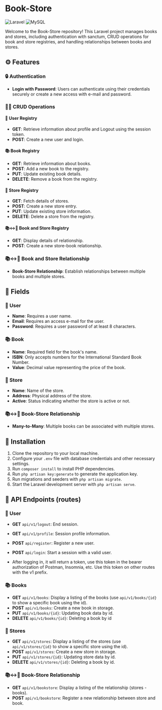 # Book-Store

![Laravel](https://img.shields.io/badge/laravel-%23FF2D20.svg?style=for-the-badge&logo=laravel&logoColor=white)
![MySQL](https://img.shields.io/badge/mysql-4479A1.svg?style=for-the-badge&logo=mysql&logoColor=white)

Welcome to the Book-Store repository! This Laravel project manages books and stores, including authentication with sanctum, CRUD operations for book and store registries, and handling relationships between books and stores.

## ⚙️ Features

### 🔒 Authentication

- **Login with Password**: Users can authenticate using their credentials securely or create a new access with e-mail and password.

### 👨‍💻 CRUD Operations 

#### 👤 User Registry

- **GET**: Retrieve information about profile and Logout using the session token.
- **POST**: Create a new user and login.

#### 📚 Book Registry

- **GET**: Retrieve information about books.
- **POST**: Add a new book to the registry.
- **PUT**: Update existing book details.
- **DELETE**: Remove a book from the registry.

#### 🛒 Store Registry

- **GET**: Fetch details of stores.
- **POST**: Create a new store entry.
- **PUT**: Update existing store information.
- **DELETE**: Delete a store from the registry.


#### 📚<->🛒 Book and Store Registry

- **GET**: Display details of relationship.
- **POST**: Create a new store-book relationship.


### 📚<->🛒 Book and Store Relationship

- **Book-Store Relationship**: Establish relationships between multiple books and multiple stores.

## 📝 Fields

### 👤 User

- **Name**: Requires a user name.
- **Email**: Requires an access e-mail for the user.
- **Password**: Requires a user password of at least 8 characters.

### 📚 Book

- **Name**: Required field for the book's name.
- **ISBN**: Only accepts numbers for the International Standard Book Number.
- **Value**: Decimal value representing the price of the book.

### 🛒 Store

- **Name**: Name of the store.
- **Address**: Physical address of the store.
- **Active**: Status indicating whether the store is active or not.

### 📚<->🛒 Book-Store Relationship

- **Many-to-Many**: Multiple books can be associated with multiple stores.

## 🔧 Installation

1. Clone the repository to your local machine.
2. Configure your `.env` file with database credentials and other necessary settings.
3. Run `composer install` to install PHP dependencies.
4. Run `php artisan key:generate` to generate the application key.
5. Run migrations and seeders with `php artisan migrate`.
6. Start the Laravel development server with `php artisan serve`.

## 📍 API Endpoints (routes)

### 👤 User 

- **GET** `api/v1/logout`: End session.
- **GET** `api/v1/profile`: Session profile information.
- **POST** `api/register`: Register a new user.
- **POST** `api/login`: Start a session with a valid user.

- After logging in, it will return a token, use this token in the bearer authorization of Postman, Insomnia, etc. Use this token on other routes with the v1 prefix.

### 📚 Books

- **GET** `api/v1/books`: Display a listing of the books (use `api/v1/books/{id}` to show a specific book using the id).
- **POST** `api/v1/books`: Create a new book in storage.
- **PUT** `api/v1/books/{id}`: Updating book data by id.
- **DELETE** `api/v1/books/{id}`: Deleting a book by id

### 🛒 Stores

- **GET** `api/v1/stores`: Display a listing of the stores (use `api/v1/stores/{id}` to show a specific store using the id).
- **POST** `api/v1/stores`: Create a new store in storage.
- **PUT** `api/v1/stores/{id}`: Updating store data by id.
- **DELETE** `api/v1/stores/{id}`: Deleting a book by id.

### 📚<->🛒 Book-Store Relationship

- **GET** `api/v1/bookstore`: Display a listing of the relationship (stores - books).
- **POST** `api/v1/bookstore`: Register a new relationship between store and book.
